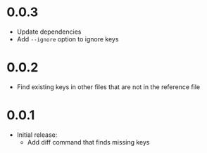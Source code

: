 # 0.0.3
- Update dependencies
- Add `--ignore` option to ignore keys

# 0.0.2
- Find existing keys in other files that are not in the reference file

# 0.0.1
- Initial release: 
    - Add diff command that finds missing keys

